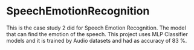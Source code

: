 # SpeechEmotionRecognition
This is the case study 2 did for Speech Emotion Recognition. The model that can find the emotion of the speech. This project uses MLP Classifier models and it is trained by Audio datasets and had as accuracy of 83 %. 
